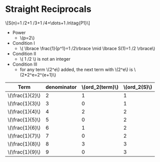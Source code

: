 # Straight Reciprocals

\\[S(n)=1 /2+1 /3+1 /4+\dots+1 /n\tag{P1}\\]

* Power 
	* \\(p=2\\)
* Condition I
	- \\( \lbrace \frac{1}{p\^1}=1 /2\rbrace  \mid \lbrace S(1)=1 /2 \rbrace\\)
* Condition II
	- \\( 1 /2 \\) is not an integer
* Condition III 
	* for any term \\(2\^e\\) added, the next term with \\(2\^e\\) is \\(2*2\^e=2\^{e+1}\\)
	
Term |denominator| \\(ord\_2(term)\\)|\\(ord\_2(S)\\)
---|---|---|---|
\\(\frac{1}{2}\\)|2|1|1
\\(\frac{1}{3}\\)|3|0|1
\\(\frac{1}{4}\\)|4|2|2
\\(\frac{1}{5}\\)|5|0|2
\\(\frac{1}{6}\\)|6|1|2
\\(\frac{1}{7}\\)|7|0|2
\\(\frac{1}{8}\\)|8|3|3
\\(\frac{1}{9}\\)|9|0|3
